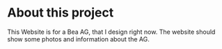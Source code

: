 # About this project

This Website is for a Bea AG, that I design right now.
The website should show some photos and information about the AG.
